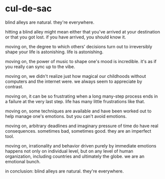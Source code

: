 # cul-de-sac

blind alleys are natural. they're everywhere. 

hitting a blind alley might mean either that you've arrived at your destination or that you got lost. if you have arrived, you should know it.

moving on, the degree to which others' decisions turn out to irreversibly shape your life is astonishing. life is astonishing.

moving on, the power of music to shape one's mood is incredible. it's as if you really can sync up to the vibe.

moving on, we didn't realize just how magical our childhoods without computers and the internet were. we always seem to appreciate by contrast.

moving on, it can be so frustrating when a long many-step process ends in a failure at the very last step. life has many little frustrations like that.

moving on, some techniques are available and have been worked out to help manage one's emotions. but you can't avoid emotions.

moving on, arbitrary deadlines and imaginary pressure of time do have real consequences. sometimes bad, sometimes good. they are an imperfect tool.

moving on, irrationality and behavior driven purely by immediate emotions happens not only on individual level, but on any level of human organization, including countries and ultimately the globe. we are an emotional bunch.

in conclusion: blind alleys are natural. they're everywhere. 
